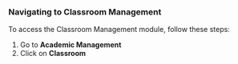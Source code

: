### Navigating to Classroom Management

To access the Classroom Management module, follow these steps:

1. Go to **Academic Management**
2. Click on **Classroom**
